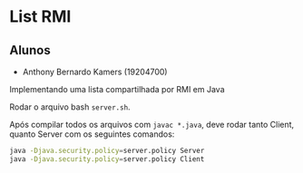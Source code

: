# List RMI

## Alunos
- Anthony Bernardo Kamers (19204700)

Implementando uma lista compartilhada por RMI em Java

Rodar o arquivo bash `server.sh`.

Após compilar todos os arquivos com `javac *.java`, deve rodar tanto
Client, quanto Server com os seguintes comandos:

```bash
java -Djava.security.policy=server.policy Server
java -Djava.security.policy=server.policy Client
```
